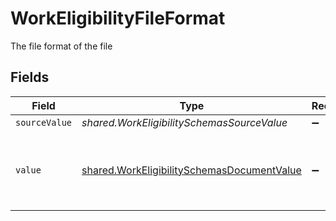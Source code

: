 # WorkEligibilityFileFormat

The file format of the file


## Fields

| Field                                                                                                           | Type                                                                                                            | Required                                                                                                        | Description                                                                                                     | Example                                                                                                         |
| --------------------------------------------------------------------------------------------------------------- | --------------------------------------------------------------------------------------------------------------- | --------------------------------------------------------------------------------------------------------------- | --------------------------------------------------------------------------------------------------------------- | --------------------------------------------------------------------------------------------------------------- |
| `sourceValue`                                                                                                   | *shared.WorkEligibilitySchemasSourceValue*                                                                      | :heavy_minus_sign:                                                                                              | N/A                                                                                                             | abc                                                                                                             |
| `value`                                                                                                         | [shared.WorkEligibilitySchemasDocumentValue](../../../sdk/models/shared/workeligibilityschemasdocumentvalue.md) | :heavy_minus_sign:                                                                                              | The file format of the file, expressed as a file extension                                                      | pdf                                                                                                             |